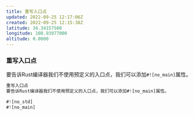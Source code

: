 ```yaml
---
title: 重写入口点
updated: 2022-09-25 12:17:06Z
created: 2022-09-25 12:15:38Z
latitude: 34.34157500
longitude: 108.93977000
altitude: 0.0000
---
```


### 重写入口点

要告诉Rust编译器我们不使用预定义的入口点，我们可以添加`#![no_main]`属性。

```js
重写入口点
要告诉Rust编译器我们不使用预定义的入口点，我们可以添加#![no_main]属性。

#![no_std]
#![no_main]
```